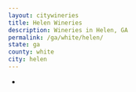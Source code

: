 ```yaml
---
layout: citywineries
title: Helen Wineries
description: Wineries in Helen, GA
permalink: /ga/white/helen/
state: ga
county: white
city: helen
---
```

-
